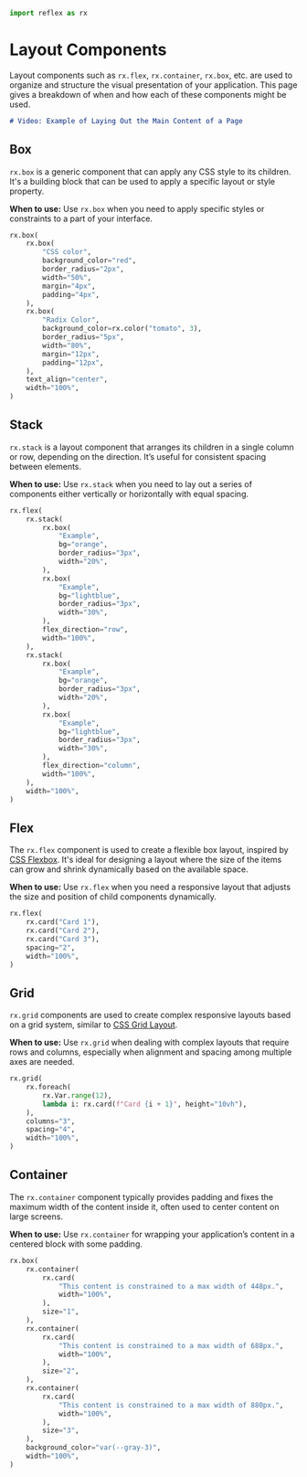 ```python exec
import reflex as rx
```

# Layout Components

Layout components such as `rx.flex`, `rx.container`, `rx.box`, etc. are used to organize and structure the visual presentation of your application. This page gives a breakdown of when and how each of these components might be used.

```md video https://youtube.com/embed/ITOZkzjtjUA?start=3311&end=3853
# Video: Example of Laying Out the Main Content of a Page
```

## Box

`rx.box` is a generic component that can apply any CSS style to its children. It's a building block that can be used to apply a specific layout or style property.

**When to use:** Use `rx.box` when you need to apply specific styles or constraints to a part of your interface.


```python demo
rx.box(
    rx.box(
        "CSS color",
        background_color="red",
        border_radius="2px",
        width="50%",
        margin="4px",
        padding="4px",
    ),
    rx.box(
        "Radix Color",
        background_color=rx.color("tomato", 3),
        border_radius="5px",
        width="80%",
        margin="12px",
        padding="12px",
    ),
    text_align="center",
    width="100%",
)
```

## Stack

`rx.stack` is a layout component that arranges its children in a single column or row, depending on the direction. It’s useful for consistent spacing between elements.

**When to use:** Use `rx.stack` when you need to lay out a series of components either vertically or horizontally with equal spacing.

```python demo
rx.flex(
    rx.stack(
        rx.box(
            "Example",
            bg="orange",
            border_radius="3px",
            width="20%",
        ),
        rx.box(
            "Example",
            bg="lightblue",
            border_radius="3px",
            width="30%",
        ),
        flex_direction="row",
        width="100%",
    ),
    rx.stack(
        rx.box(
            "Example",
            bg="orange",
            border_radius="3px",
            width="20%",
        ),
        rx.box(
            "Example",
            bg="lightblue",
            border_radius="3px",
            width="30%",
        ),
        flex_direction="column",
        width="100%",
    ),
    width="100%",
)
```

## Flex

The `rx.flex` component is used to create a flexible box layout, inspired by [CSS Flexbox](https://developer.mozilla.org/en-US/docs/Learn/CSS/CSS_layout/Flexbox). It's ideal for designing a layout where the size of the items can grow and shrink dynamically based on the available space.

**When to use:** Use `rx.flex` when you need a responsive layout that adjusts the size and position of child components dynamically.


```python demo
rx.flex(
    rx.card("Card 1"),
    rx.card("Card 2"),
    rx.card("Card 3"),
    spacing="2",
    width="100%",
)
```


## Grid

`rx.grid` components are used to create complex responsive layouts based on a grid system, similar to [CSS Grid Layout](https://developer.mozilla.org/en-US/docs/Web/CSS/CSS_grid_layout).

**When to use:** Use `rx.grid` when dealing with complex layouts that require rows and columns, especially when alignment and spacing among multiple axes are needed.

```python demo
rx.grid(
    rx.foreach(
        rx.Var.range(12),
        lambda i: rx.card(f"Card {i + 1}", height="10vh"),
    ),
    columns="3",
    spacing="4",
    width="100%",
)
```

## Container

The `rx.container` component typically provides padding and fixes the maximum width of the content inside it, often used to center content on large screens.

**When to use:** Use `rx.container` for wrapping your application’s content in a centered block with some padding.

```python demo
rx.box(
    rx.container(
        rx.card(
            "This content is constrained to a max width of 448px.",
            width="100%",
        ),
        size="1",
    ),
    rx.container(
        rx.card(
            "This content is constrained to a max width of 688px.",
            width="100%",
        ),
        size="2",
    ),
    rx.container(
        rx.card(
            "This content is constrained to a max width of 880px.",
            width="100%",
        ),
        size="3",
    ),
    background_color="var(--gray-3)",
    width="100%",
)
```